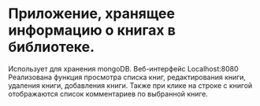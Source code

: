 # Приложение, хранящее информацию о книгах в библиотеке.

Использует для хранения mongoDB. Веб-интерфейс Localhost:8080 Реализована функция просмотра списка книг, редактирования
книги, удаления книги, добавления книги. Также при клике на строке с книгой отображаются список комментариев по
выбранной книге.
